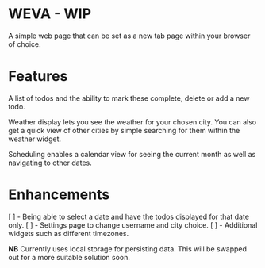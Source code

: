 # WEVA - WIP

A simple web page that can be set as a new tab page within your browser of choice.

# Features

A list of todos and the ability to mark these complete, delete or add a new todo.

Weather display lets you see the weather for your chosen city. You can also
get a quick view of other cities by simple searching for them within the weather
widget.

Scheduling enables a calendar view for seeing the current month as well as navigating
to other dates.

# Enhancements

[ ] - Being able to select a date and have the todos displayed for that date only.
[ ] - Settings page to change username and city choice.
[ ] - Additional widgets such as different timezones.

**NB** Currently uses local storage for persisting data. This will be swapped out
for a more suitable solution soon.
